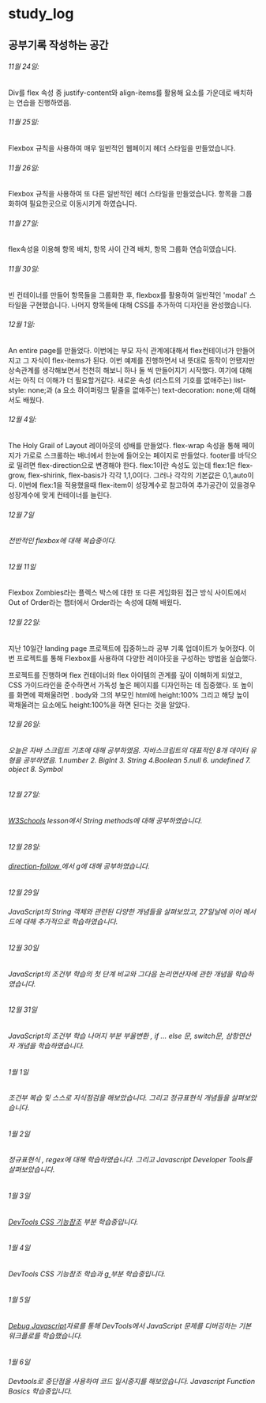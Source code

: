 # study_log

## 공부기록 작성하는 공간

<h6>11월 24일:</h6>
<p>Div를 flex 속성 중 justify-content와 align-items를 활용해
요소를 가운데로 배치하는 연습을 진행하였음.</p>

<h6> 11월 25일:</h6>
<p>Flexbox 규칙을 사용하여 매우 일반적인 웹페이지 헤더 스타일을 만들었습니다.</p>
<h6> 11월 26일:</h6>
<p> Flexbox 규칙을 사용하여 또 다른 일반적인 헤더 스타일을 만들었습니다. 항목을 그룹화하여 필요한곳으로 이동시키게 하였습니다.<p>
<h6> 11월 27일: </h6>
<p> flex속성을 이용해 항목 배치, 항목 사이 간격 배치, 항목 그룹화 연습히였습니다.<p>
<h6> 11월 30일: </h6> <p> 빈 컨테이너를 만들어 항목들을 그룹화한 후, flexbox를 활용하여 일반적인 'modal' 스타일을 구현했습니다. 나머지 항목들에 대해 CSS를 추가하여 디자인을 완성했습니다. </p>
<h6> 12월 1일: </h6> <p> An entire page를 만들었다. 이번에는 부모 자식 관계에대해서 flex컨테이너가 만들어지고 그 자식이 flex-items가 된다. 이번 예제를 진행하면서 내 뜻대로 동작이 안됐지만 상속관계를 생각해보면서 천천히 해보니 하나 둘 씩 만들어지기 시작했다. 여기에 대해서는 아직 더 이해가 더 필요할거같다.
새로운 속성 (리스트의 기호를 없애주는) list-style: none;과  (a 요소 하이퍼링크 밑줄을 없애주는) text-decoration: none;에 대해서도 배웠다.
<h6> 12월 4일: </h6> <p> The Holy Grail of Layout 레이아웃의 성배를 만들었다. flex-wrap 속성을 통해 페이지가 가로로 스크롤하는 배너에서 한눈에 들어오는 페이지로 만들었다. footer를 바닥으로 밀려면 flex-direction으로 변경해야 한다. flex:1이란 속성도 있는데 flex:1은 flex-grow, flex-shirink, flex-basis가 각각 1,1,0이다.
그러나 각각의 기본값은 0,1,auto이다. 이번에 flex:1을 적용했을때 flex-item이 성장계수로 참고하여 추가공간이 있을경우 성장계수에 맞게 컨테이너를 늘린다.
<h6> 12월 7일 <h6> <p> 전반적인 flexbox에 대해 복습중이다.</p>
<h6> 12월 11일</h6> <p> Flexbox Zombies라는 플렉스 박스에 대한 또 다른 게임화된 접근 방식 사이트에서 Out of Order라는 챕터에서 Order라는 속성에 대해 배웠다. </p>
<h6>12월 22일:</h6> <p> 지난 10일간 landing page 프로젝트에 집중하느라 공부 기록 업데이트가 늦어졌다. 이번 프로젝트를 통해 Flexbox를 사용하여 다양한 레이아웃을 구성하는 방법을 실습했다.</p> <p>프로젝트를 진행하며 flex 컨테이너와 flex 아이템의 관계를 깊이 이해하게 되었고, CSS 가이드라인을 준수하면서 가독성 높은 페이지를 디자인하는 데 집중했다. 또 높이를 화면에 꽉채울려면 . body와 그의 부모인 html에 height:100% 그리고 해당 높이 꽉채울려는 요소에도 height:100%을 하면 된다는 것을 알았다.</p>
<h6>12월 26일: <h6> <p> 오늘은 자바 스크립트 기초에 대해 공부하였음. 자바스크립트의 대표적인 8개 데이터 유형을 공부하였음. 1.number 2. BigInt 3. String 4.Boolean 5.null 6. undefined 7. object 8. Symbol</p>
<h6>12월 27일: <h6> <p> <a href = "https://www.w3schools.com/js/js_string_methods.asp"> W3Schools<a> lesson에서 String methods에 대해 공부하였습니다.
<h6>12월 28일: <h6> <p> <a href = "https://replit.com/@OdinProject/direction-follow#follow.js"> direction-follow <a>에서 g에 대해 공부하였습니다.
<h6> 12월 29일 <h6> <p> JavaScript의 String 객체와 관련된 다양한 개념들을 살펴보았고, 27일날에 이어 메서드에 대해 추가적으로 학습하였습니다.<p>
<h6> 12월 30일 <h6> <p> JavaScript의 조건부 학습의 첫 단계 비교와 그다음 논리연산자에 관한 개념을 학습하였습니다.<p>
<h6> 12월 31일 <h6> <p> JavaScript의 조건부 학습 나머지 부분 부울변환 , if ... else 문, switch문, 삼항연산자 개념을 학습하였습니다.<p>
<h6> 1월 1일 <h6> <p> 조건부 복습 및 스스로 지식점검을 해보았습니다. 그리고 정규표현식 개념들을 살펴보았습니다.<p>
<h6> 1월 2일 <h6> <p> 정규표현식 , regex에 대해 학습하였습니다. 그리고 Javascript Developer Tools를 살펴보았습니다.
<h6> 1월 3일 <h6> <p><a href = "https://developer.chrome.com/docs/devtools/css/reference/">DevTools CSS 기능참조</a> 부분 학습중입니다.</p>
<h6> 1월 4일 <h6> <p>DevTools CSS 기능참조 학습과 <a href = "https://developer.chrome.com/docs/devtools/dom?hl=ko">g </a> 부분 학습중입니다. </p>
<h6> 1월 5일 <h6> <p><a href = "https://developer.chrome.com/docs/devtools/javascript/">Debug Javascript<a>자료를 통해 DevTools에서 JavaScript 문제를 디버깅하는 기본 워크플로를 학습했습니다.<p>
<h6> 1월 6일 <h6> <p>Devtools로 중단점을 사용하여 코드 일시중지를 해보았습니다. Javascript Function Basics 학습중입니다.<p>
